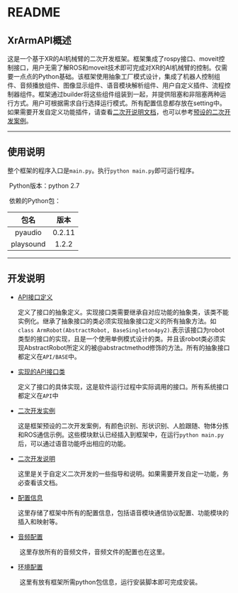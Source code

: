 # README

## XrArmAPI概述

​			这是一个基于XR的AI机械臂的二次开发框架。框架集成了rospy接口、moveit控制接口，用户无需了解ROS和moveit技术即可完成对XR的AI机械臂的控制。仅需要一点点的Python基础。该框架使用抽象工厂模式设计，集成了机器人控制组件、音频播放组件、图像显示组件、语音模块解析组件、用户自定义插件、流程控制器组件。框架通过builder将这些组件组装到一起，并提供阻塞和非阻塞两种运行方式。用户可根据需求自行选择运行模式。所有配置信息都存放在setting中。如果需要开发自定义功能插件，请查看[二次开说明文档](https://github.com/xrArmProgram/XrArmAPI/blob/main/doc/Development_guidance.md)，也可以参考[预设的二次开发案例](https://github.com/xrArmProgram/XrArmAPI/blob/main/doc/simple.md)。

-----

## 使用说明

​	整个框架的程序入口是`main.py`。执行`python main.py`即可运行程序。

​	Python版本：python 2.7

​	依赖的Python包：

|   包名    |  版本  |
| :-------: | :----: |
|  pyaudio  | 0.2.11 |
| playsound | 1.2.2  |



---------

 ## 开发说明
 - [API接口定义](https://github.com/xrArmProgram/XrArmAPI/blob/main/doc/base_class.md)

    ​		定义了接口的抽象定义。实现接口类需要继承自对应功能的抽象类，该类不能实例化。继承了抽象接口的类必须实现抽象接口定义的所有抽象方法。如`class ArmRobot(AbstractRobot, BaseSingleton4py2)`.表示该接口为robot类型的接口的实现，且是一个使用单例模式设计的类。并且该robot类必须实现AbstractRobot所定义的被@abstractmethod修饰的方法。所有的抽象接口都定义在`API/BASE`中。

- [实现的API接口类](https://github.com/xrArmProgram/XrArmAPI/blob/main/doc/API.md)

    ​		定义了接口的具体实现，这是软件运行过程中实际调用的接口。所有系统接口都定义在`API`中

 - [二次开发实例](https://github.com/xrArmProgram/XrArmAPI/blob/main/doc/simple.md)

    ​		这是框架预设的二次开发案例，有颜色识别、形状识别、人脸跟随、物体分拣和ROS通信示例。这些模块默认已经插入到框架中，在运行`python main.py`后，可以通过语音功能呼出相应的功能。

 - [二次开发说明](https://github.com/xrArmProgram/XrArmAPI/blob/main/doc/Development_guidance.md)

    ​		这里是关于自定义二次开发的一些指导和说明。如果需要开发自定一功能，务必查看该文档。

- [配置信息](https://github.com/xrArmProgram/XrArmAPI/blob/main/doc/setting.md)

  ​		这里存储了框架中所有的配置信息，包括语音模块通信协议配置、功能模块的插入和映射等。

- [音频配置](https://github.com/xrArmProgram/XrArmAPI/blob/main/doc/audio_config.md)

  ​		这里存放所有的音频文件，音频文件的配置也在这里。

- [环境配置](https://github.com/xrArmProgram/XrArmAPI/blob/main/doc/env_installer.md)

  ​		这里有放有框架所需python包信息，运行安装脚本即可完成安装。

